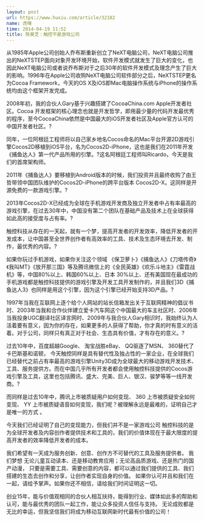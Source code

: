 ```yaml
---
layout: post
url: https://www.huxiu.com/article/32182
name: 虎嗅
time: 2014-04-19 11:52
title: 陈昊芝：触控不是游戏公司
---
```

从1985年Apple公司创始人乔布斯重新创立了NeXT电脑公司，NeXT电脑公司推出的NeXTSTEP面向对象开发环境开始，软件开发模式就发生了巨大的变化，也因此NeXT电脑公司或者说乔布斯对于之后30年的软件开发模式及理念产生了巨大的影响。1996年在Apple公司收购NeXT电脑公司软件部分之后，NeXTSTEP更名为Cocoa Framework，今天的OS X及iOS即Mac电脑操作系统与iPhone的操作系统均由这个框架开发完成。

2008年初，我的合伙人Gary基于兴趣搭建了CocoaChina.com Apple开发者社区。Cocoa 开发框架的核心理念也就是开发哲学，即用最少量的代码开发最优秀的程序，至今CocoaChina依然是中国最大的iOS开发者社区及Apple官方认可的中国开发者社区。?

同年，一位阿根廷工程师将以自己家乡地名Cocos命名的Mac平台开源2D游戏引擎Cocos2D移植到iOS平台，名为Cocos2D-iPhone，这也是我们在2011年开发《捕鱼达人》第一代产品所用的引擎。?这名阿根廷工程师叫Ricardo，今天是我们的首席架构师。

2011年《捕鱼达人》要移植到Android版本的时候，我们投资并且最终收购了由王哲带领中国团队维护的Cocos2D-iPhone的跨平台版本 Cocos2D-X。这同样是开源免费的一款游戏引擎。?

2013年Cocos2D-X已经成为全球在手机游戏开发商及独立开发者中占有率最高的游戏引擎，在过去30年中，中国没有第二个团队在基础产品及技术上在全球获得如此高的接受度与占有率。?

触控科技从存在的一天起，就有一个梦，提高开发者的开发效率，降低开发者的开发成本，让中国甚至全世界创作者有高效率的工具、技术及生态环境去开发、制作，最优秀的内容。?

如果你玩过手机游戏，如果你关注这个领域 《保卫萝卜》《捕鱼达人》《刀塔传奇》《我叫MT》《放开那三国》等及腾讯微信上的《全民英雄》《欢乐斗地主》《雷霆战机》等，中国80%以上、韩国60%以上、日本 30%以上、还有美国现在最成功的手机游戏都是触控科技提供的游戏引擎及开发工具开发制作的，并且我们3D《捕鱼达人3》也同样是用这个引擎，因为这个引擎已经开始支持3D产品。?

1997年当我在互联网上逐个给个人网站的站长信箱发出关于互联网精神的倡议书时、2003年当我和合作伙伴建立爱卡汽车网这个中国最大的车主社区时、2006年当我投身UGC翻译社区译言网时、2009年与我合伙人Gary相识时，我始终认为人活着要有意义，因为你的存在，如果更多的人获得了帮助，你才真的时有意义的活着。对于公司，同样只有真正对于社会、生态具有价值，才有存在的意义。?

过去10年中，百度超越Google、 淘宝战胜eBay、 QQ驱逐了MSN、 360替代了卡巴斯基和诺顿， 今天触控同样是具有替代性及独占性的一家企业，在全球我们已经替代之前占有率最高的游戏引擎Unity3D成为全球最大的移动游戏开发技术、工具、服务提供方。而在中国几乎所有开发者都会使用触控科技提供的Cocos游戏引擎及工具，这里也包括腾讯、盛大、完美、巨人、银汉、骏梦等等一线开发商。?

而同样是过去10年中，腾讯上市被质疑用户如何变现、 360 上市被质疑安全如何变现、 YY 上市被质疑语音如何变现，我们呢？被理解永远是最难的，证明自己才是唯一的方式 。

今天我们已经证明了自己的变现能力，但我们并不是一家游戏公司 触控科技的是为全球开发者及内容创作者提供技术和工具的，我们的价值体现在于最大限度的提高开发者的效率降低开发者的成本。

我们希望有一天成为服务创新、创意、创作方不可替代的工具及服务提供者。 我们梦想 无论儿童互动读本、还是移动教育应用；无论高品质游戏、还是热门的国产动漫， 只要是需要工具、需要创意的内容，都可以通过我们提供的工具、我们搭建的生态去创作和分享，让创作者实现自身的价值。 如果你认可并且和我们在一起，请给予掌声。如果你还不相信，请给我们时间证明这一切。

创业15年，能与价值观相同的合伙人相互扶持，能得到行业、媒体如此多的帮助和认可，能与最优秀的团队一起工作，能让众多投资人信任与支持。 无论成败都是无比的幸运，但我坚信我们将成为移动互联网新时代最有价值的公司！

